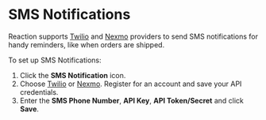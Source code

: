 # SMS Notifications

Reaction supports [Twilio](https://www.twilio.com/) and [Nexmo](https://www.nexmo.com/) providers to send SMS notifications for handy reminders, like when orders are shipped.

To set up SMS Notifications:

1. Click the <i class="rui font-icon fa fa-mobile"></i>  **SMS Notification** icon.
2. Choose [Twilio](https://www.twilio.com/) or [Nexmo](https://www.nexmo.com/). Register for an account and save your API credentials.
3.  Enter the **SMS Phone Number**, **API Key**, **API Token/Secret** and click **Save**.
